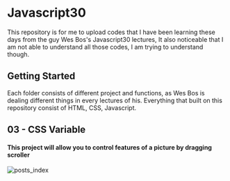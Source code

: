 # Javascript30

This repository is for me to upload codes that I have been learning these days from the guy Wes Bos's Javascript30 lectures,
It also noticeable that I am not able to understand all those codes, I am trying to understand though.

## Getting Started

Each folder consists of different project and  functions, as Wes Bos is dealing different things in every lectures of his.
Everything that built on this repository consist of HTML, CSS, Javascript.











## 03 - CSS Variable 
#### This project will allow you to control features of a picture by dragging scroller
![posts_index](https://user-images.githubusercontent.com/31529193/31154787-7aaa3ad8-a877-11e7-9398-d98031e950ab.png)
   
